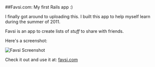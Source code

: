 ##Favsi.com: My first Rails app :)

I finally got around to uploading this. I built this app to help myself learn during the summer of 2011.

Favsi is an app to create lists of *stuff* to share with friends.

Here's a screenshot:

![Favsi Screenshot](http://justinthiele.com/Favsi-20111218-222401.png)

Check it out and use it at: [favsi.com](http://favsi.com/)